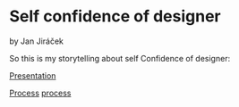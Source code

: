 # Self confidence of designer

by Jan Jiráček

So this is my storytelling about self Confidence of designer:

 <a href="images/Jiracek–slides.pdf">Presentation</a>

 <a href="process.md">Process</a>
[process](process.md)
